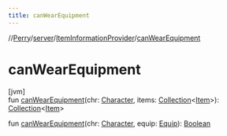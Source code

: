 ```yaml
---
title: canWearEquipment
---
```

//[Perry](../../../index.html)/[server](../index.html)/[ItemInformationProvider](index.html)/[canWearEquipment](can-wear-equipment.html)



# canWearEquipment



[jvm]\
fun [canWearEquipment](can-wear-equipment.html)(chr: [Character](../../client/-character/index.html), items: [Collection](https://kotlinlang.org/api/latest/jvm/stdlib/kotlin.collections/-collection/index.html)&lt;[Item](../../client.inventory/-item/index.html)&gt;): [Collection](https://kotlinlang.org/api/latest/jvm/stdlib/kotlin.collections/-collection/index.html)&lt;[Item](../../client.inventory/-item/index.html)&gt;

fun [canWearEquipment](can-wear-equipment.html)(chr: [Character](../../client/-character/index.html), equip: [Equip](../../client.inventory/-equip/index.html)): [Boolean](https://kotlinlang.org/api/latest/jvm/stdlib/kotlin/-boolean/index.html)




